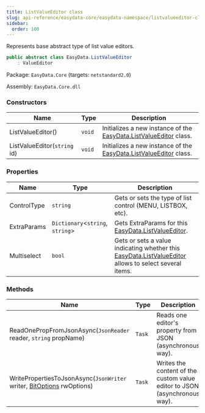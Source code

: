 ```yaml
---
title: ListValueEditor class
slug: api-reference/easydata-core/easydata-namespace/listvalueeditor-class
sidebar:
  order: 100
---
```


Represents base abstract type of list value editors.
```csharp
public abstract class EasyData.ListValueEditor
    : ValueEditor

```
Package: `EasyData.Core` (targets: `netstandard2.0`)

Assembly: `EasyData.Core.dll`

### Constructors

| Name | Type | Description | 
| --- | --- | --- | 
| ListValueEditor() | `void` | Initializes a new instance of the [EasyData.ListValueEditor](/easyquery/docs/api-reference/easydata-core/easydata-namespace/listvalueeditor-class) class. | 
| ListValueEditor(`string` id) | `void` | Initializes a new instance of the [EasyData.ListValueEditor](/easyquery/docs/api-reference/easydata-core/easydata-namespace/listvalueeditor-class) class. | 


### Properties

| Name | Type | Description | 
| --- | --- | --- | 
| ControlType | `string` | Gets or sets the type of list control (MENU, LISTBOX, etc). | 
| ExtraParams | `Dictionary`&lt;`string`, `string`&gt; | Gets ExtraParams for this [EasyData.ListValueEditor](/easyquery/docs/api-reference/easydata-core/easydata-namespace/listvalueeditor-class). | 
| Multiselect | `bool` | Gets or sets a value indicating whether this [EasyData.ListValueEditor](/easyquery/docs/api-reference/easydata-core/easydata-namespace/listvalueeditor-class) allows to select several items. | 


### Methods

| Name | Type | Description | 
| --- | --- | --- | 
| ReadOnePropFromJsonAsync(`JsonReader` reader, `string` propName) | `Task` | Reads one editor's property from JSON (asynchronous way). | 
| WritePropertiesToJsonAsync(`JsonWriter` writer, [BitOptions](/easyquery/docs/api-reference/easydata-core/easydata-namespace/bitoptions-class) rwOptions) | `Task` | Writes the content of the custom value editor to JSON (asynchronous way). |
